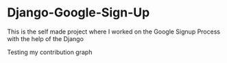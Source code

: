 # Django-Google-Sign-Up
This is the self made project where I worked on the Google Signup Process with the help of the Django

Testing my contribution graph
